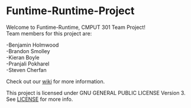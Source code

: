 Funtime-Runtime-Project
=======================

Welcome to Funtime-Runtime, CMPUT 301 Team Project!   
Team members for this project are:

  -Benjamin Holmwood  
  -Brandon Smolley  
  -Kieran Boyle  
  -Pranjali Pokharel  
  -Steven Cherfan  
  
Check out our [wiki](wiki) for more information.

This project is licensed under GNU GENERAL PUBLIC LICENSE Version 3. See [LICENSE](/LICENSE) for more info. 
